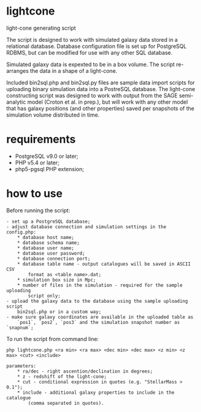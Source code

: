 lightcone
=========

light-cone generating script

The script is designed to work with simulated galaxy data stored in a relational
database. Database configuration file is set up for PostgreSQL RDBMS, but can be
modified for use with any other SQL database.

Simulated galaxy data is expexted to be in a box volume. The script re-arranges
the data in a shape of a light-cone.

Included bin2sql.php and bin2sql.py files are sample data import scripts for 
uploading binary simulation data into a PostreSQL database. The light-cone 
constructing script was designed to work with output from the SAGE semi-analytic
model (Croton et al. in prep.), but will work with any other model that has 
galaxy positions (and other properties) saved per snapshots of the simulation 
volume distributed in time.

requirements
============

- PostgreSQL v9.0 or later;
- PHP v5.4 or later;
- php5-pgsql PHP extension;

how to use
==========

Before running the script:

    - set up a PostgreSQL database;
    - adjust database connection and simulation settings in the config.php:
        * database host name;
        * database schema name;
        * database user name;
        * database user password;
        * database connection port;
        * database table name - output catalogues will be saved in ASCII CSV 
            format as <table name>.dat;
        * simulation box size in Mpc;
        * number of files in the simulation - required for the sample uploading 
            script only;
    - upload the galaxy data to the database using the sample uploading script 
        bin2sql.php or in a custom way;
    - make sure galaxy coordinates are available in the uploaded table as 
        `pos1`, `pos2`, `pos3` and the simulation snapshot number as `snapnum`;

To run the script from command line:

    php lightcone.php <ra min> <ra max> <dec min> <dec max> <z min> <z max> <cut> <include>

    parameters:
        * ra/dec - right ascention/declination in degrees;
        * z - redshift of the light-cone;
        * cut - conditional expression in quotes (e.g. "StellarMass > 0.1");
        * include - additional galaxy properties to include in the catalogue
            (comma separated in quotes).

